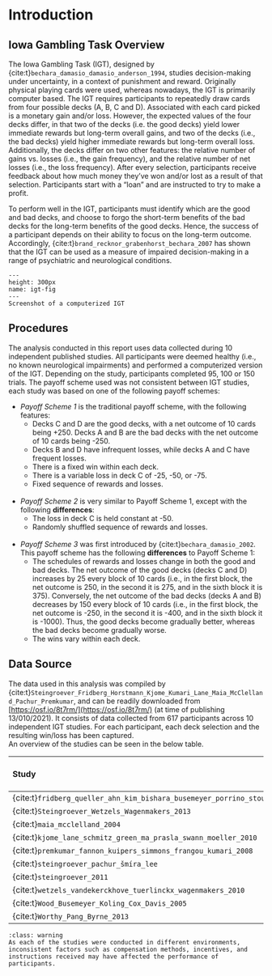 # Introduction

## Iowa Gambling Task Overview

The Iowa Gambling Task (IGT), designed by {cite:t}`bechara_damasio_damasio_anderson_1994`, studies decision-making under uncertainty, in a context of punishment and reward. Originally physical playing cards were used, whereas nowadays, the IGT is primarily computer based. The IGT requires participants to repeatedly draw cards from four possible decks (A, B, C and D). Associated with each card picked is a monetary gain and/or loss. However, the expected values of the four decks differ, in that two of the decks (i.e. the good decks) yield lower immediate rewards but long-term overall gains, and two of the decks (i.e., the bad decks) yield higher immediate rewards but long-term overall loss. Additionally, the decks differ on two other features: the relative number of gains vs. losses (i.e., the gain frequency), and the relative number of net losses (i.e., the loss frequency). After every selection, participants receive feedback about how much money they’ve won and/or lost as a result of that selection. Participants start with a “loan” and are instructed to try to make a profit. 

To perform well in the IGT, participants must identify which are the good and bad decks, and choose to forgo the short-term benefits of the bad decks for the long-term benefits of the good decks. Hence, the success of a participant depends on their ability to focus on the long-term outcome. Accordingly, {cite:t}`brand_recknor_grabenhorst_bechara_2007` has shown that the IGT can be used as a measure of impaired decision-making in a range of psychiatric and neurological conditions. 

```{figure} ./igt_screenshot.jpg
---
height: 300px
name: igt-fig
---
Screenshot of a computerized IGT
```

## Procedures

The analysis conducted in this report uses data collected during 10 independent published studies. All participants were deemed healthy (i.e., no known neurological impairments) and performed a computerized version of the IGT. Depending on the study, participants completed 95, 100 or 150 trials. The payoff scheme used was not consistent between IGT studies, each study was based on one of the following payoff schemes:

* *Payoff Scheme 1* is the traditional payoff scheme, with the following features:
	* Decks C and D are the good decks, with a net outcome of 10 cards being +250. Decks A and B are the bad decks with the net outcome of 10 cards being -250.
	* Decks B and D have infrequent losses, while decks A and C have frequent losses.
	* There is a fixed win within each deck.
	* There is a variable loss in deck C of -25, -50, or -75.
	* Fixed sequence of rewards and losses.  
&nbsp;
* *Payoff Scheme 2* is very similar to Payoff Scheme 1, except with the following **differences**:
	* The loss in deck C is held constant at -50.
	* Randomly shuffled sequence of rewards and losses.  
&nbsp;
* *Payoff Scheme 3* was first introduced by {cite:t}`bechara_damasio_2002`. This payoff scheme has the following **differences** to Payoff Scheme 1:
	* The schedules of rewards and losses change in both the good and bad decks. The net outcome of the good decks (decks C and D) increases by 25 every block of 10 cards (i.e., in the first block, the net outcome is 250, in the second it is 275, and in the sixth block it is 375). Conversely, the net outcome of the bad decks (decks A and B) decreases by 150 every block of 10 cards (i.e., in the first block, the net outcome is -250, in the second it is -400, and in the sixth block it is -1000). Thus, the good decks become gradually better, whereas the bad decks become gradually worse.
	* The wins vary within each deck.  


## Data Source

The data used in this analysis was compiled by {cite:t}`Steingroever_Fridberg_Horstmann_Kjome_Kumari_Lane_Maia_McClelland_Pachur_Premkumar`, and can be readily downloaded from [https://osf.io/8t7rm/](https://osf.io/8t7rm/) (at time of publishing 13/010/2021). It consists of data collected from 617 participants across 10 independent IGT studies. For each participant, each deck selection and the resulting win/loss has been captured.  
An overview of the studies can be seen in the below table.



| Study | Number of Participants | Number of Trials | Payoff |
| :- | :- | :- | :- |
| {cite:t}`fridberg_queller_ahn_kim_bishara_busemeyer_porrino_stout_2010` | 15 | 95 | 1 |
| {cite:t}`Steingroever_Wetzels_Wagenmakers_2013` | 162 | 100 | 2 |
| {cite:t}`maia_mcclelland_2004` | 19 | 100 | 3 |
| {cite:t}`kjome_lane_schmitz_green_ma_prasla_swann_moeller_2010` | 40 | 100 | 1 |
| {cite:t}`premkumar_fannon_kuipers_simmons_frangou_kumari_2008` | 25 | 100 | 3 |
| {cite:t}`steingroever_pachur_šmíra_lee` | 70 | 100 | 2 |
| {cite:t}`steingroever_2011` | 57 | 150 | 2 |
| {cite:t}`wetzels_vandekerckhove_tuerlinckx_wagenmakers_2010` | 41 | 150 | 2 |
| {cite:t}`Wood_Busemeyer_Koling_Cox_Davis_2005` | 153 | 100 | 3 |
| {cite:t}`Worthy_Pang_Byrne_2013` | 35 | 100 | 1 |

```{admonition} Caveat
:class: warning
As each of the studies were conducted in different environments, inconsistent factors such as compensation methods, incentives, and instructions received may have affected the performance of participants.
```


